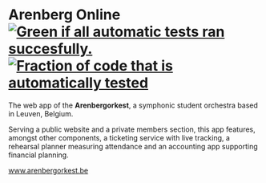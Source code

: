 Arenberg Online &nbsp; [![Green if all automatic tests ran succesfully.](https://img.shields.io/travis-ci/tfiers/arenberg-online.svg?style=flat)](https://travis-ci.org/tfiers/arenberg-online) [![Fraction of code that is automatically tested](https://img.shields.io/coveralls/tfiers/arenberg-online.svg?style=flat)](https://coveralls.io/r/tfiers/arenberg-online)
===============

The web app of the **Arenbergorkest**, a symphonic student orchestra based in Leuven, Belgium.

Serving a public website and a private members section, this app features, amongst other components, a ticketing service with live tracking, a rehearsal planner measuring attendance and an accounting app supporting financial planning.

www.arenbergorkest.be
